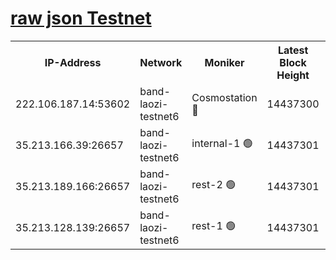 
[raw json Testnet](https://rpc-check.bandt.stavr.tech/bandt/rpcbandt_result.json)
=

<table><tr><th>IP-Address</th><th>Network</th><th>Moniker</th><th>Latest Block Height</th><th>Earliest Block Height</th><th>Catching Up</th><th>Tx Index</th><th>Voting Power</th><th>Scan Time</th></tr><tr><td>222.106.187.14:53602</td><td>band-laozi-testnet6</td><td>Cosmostation 🔴</td><td>14437300</td><td>13177501</td><td>False</td><td>on</td><td>2203223</td><td>2024-01-01T20:42:09.326171783UTC</td></tr><tr><td>35.213.166.39:26657</td><td>band-laozi-testnet6</td><td>internal-1 🟢</td><td>14437301</td><td>14337301</td><td>False</td><td>on</td><td>0</td><td>2024-01-01T20:42:10.324151122UTC</td></tr><tr><td>35.213.189.166:26657</td><td>band-laozi-testnet6</td><td>rest-2 🟢</td><td>14437301</td><td>14337301</td><td>False</td><td>on</td><td>0</td><td>2024-01-01T20:42:11.259388599UTC</td></tr><tr><td>35.213.128.139:26657</td><td>band-laozi-testnet6</td><td>rest-1 🟢</td><td>14437301</td><td>14337301</td><td>False</td><td>on</td><td>0</td><td>2024-01-01T20:42:12.190996024UTC</td></tr></table>
